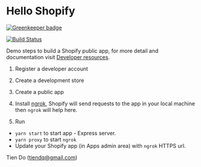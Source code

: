 # Hello Shopify

[![Greenkeeper badge](https://badges.greenkeeper.io/Tiendq/hello-shopify.svg)](https://greenkeeper.io/)

[![Build Status](https://travis-ci.com/Tiendq/hello-shopify.svg?branch=master)](https://travis-ci.com/Tiendq/hello-shopify)

Demo steps to build a Shopify public app, for more detail and documentation visit [Developer resources](https://help.shopify.com/api/getting-started).

1. Register a developer account
2. Create a development store
3. Create a public app
4. Install [ngrok](https://ngrok.com/download), Shopify will send requests to the app in your local machine then `ngrok` will help here.

5. Run
- `yarn start` to start app - Express server.
- `yarn proxy` to start `ngrok`
- Update your Shopify app (in Apps admin area) with `ngrok` HTTPS url.

Tien Do (tiendq@gmail.com)
